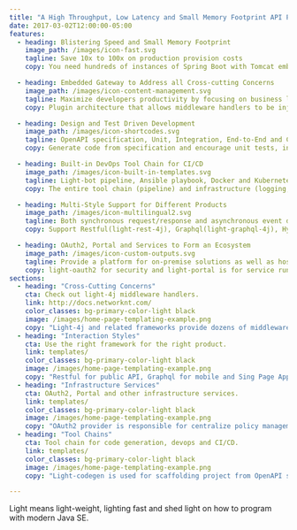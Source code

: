 ```yaml
---
title: "A High Throughput, Low Latency and Small Memory Footprint API Platform"
date: 2017-03-02T12:00:00-05:00
features:
  - heading: Blistering Speed and Small Memory Footprint
    image_path: /images/icon-fast.svg
    tagline: Save 10x to 100x on production provision costs
    copy: You need hundreds of instances of Spring Boot with Tomcat embedded to match one instance of light-4j in "Hello World" for the same throughput and latency.

  - heading: Embedded Gateway to Address all Cross-cutting Concerns
    image_path: /images/icon-content-management.svg
    tagline: Maximize developers productivity by focusing on business logic only
    copy: Plugin architecture that allows middleware handlers to be injected into the request/response chain to handler security, metrics, audit etc.

  - heading: Design and Test Driven Development
    image_path: /images/icon-shortcodes.svg
    tagline: OpenAPI specification, Unit, Integration, End-to-End and Client Tests
    copy: Generate code from specification and encourage unit tests, integration tests, end-to-end test as well as client tests to ensure quality and interoperability.

  - heading: Built-in DevOps Tool Chain for CI/CD
    image_path: /images/icon-built-in-templates.svg
    tagline: Light-bot pipeline, Ansible playbook, Docker and Kubernetes
    copy: The entire tool chain (pipeline) and infrastructure (logging, metrics, messaging, security etc.) are integrated together for microservices and services are dockerized and orchestrated by Kubernetes.

  - heading: Multi-Style Support for Different Products
    image_path: /images/icon-multilingual2.svg
    tagline: Both synchronous request/response and asynchronous event driven frameworks
    copy: Support Restful(light-rest-4j), Graphql(light-graphql-4j), Hybrid(light-hybrid-4j) and Eventuate Consistency(light-eventuate-4j). Also Saga(light-saga-4j) for transaction orchestration between services.

  - heading: OAuth2, Portal and Services to Form an Ecosystem
    image_path: /images/icon-custom-outputs.svg
    tagline: Provide a platform for on-premise solutions as well as hosted solutions
    copy: light-oauth2 for security and light-portal is for service runtime monitoring and management and API marketplace. Kafka for messaging, ELK for logging, InfluxDB and Grafana for metrics and ArangoDB for DB.
sections:
  - heading: "Cross-Cutting Concerns"
    cta: Check out light-4j middleware handlers.
    link: http://docs.networknt.com/
    color_classes: bg-primary-color-light black
    image: /images/home-page-templating-example.png
    copy: "Light-4j and related frameworks provide dozens of middleware handlers that can be injected into the request/response chain to give your service an embedded gateway." 
  - heading: "Interaction Styles"
    cta: Use the right framework for the right product.
    link: templates/
    color_classes: bg-primary-color-light black
    image: /images/home-page-templating-example.png
    copy: "Restful for public API, Graphql for mobile and Sing Page Application, Hybrid for serverless and take advantage of both Monolithic and Microservices architecture. Eventuate for event driven."
  - heading: "Infrastructure Services"
    cta: OAuth2, Portal and other infrastructure services.
    link: templates/
    color_classes: bg-primary-color-light black
    image: /images/home-page-templating-example.png
    copy: "OAuth2 provider is responsible for centralize policy management and services are responsible for policy enforcement. Portal is API management and marketplace. Others are third party services."
  - heading: "Tool Chains"
    cta: Tool chain for code generation, devops and CI/CD.
    link: templates/
    color_classes: bg-primary-color-light black
    image: /images/home-page-templating-example.png
    copy: "Light-codegen is used for scaffolding project from OpenAPI spec, GraphQL IDL or Hybrid Schema. Light-bot Pipeline for building, packaging, releasing and dockerizing. Kebernetes is for service orchestration."

---
```


Light means light-weight, lighting fast and shed light on how to program with modern Java SE.
